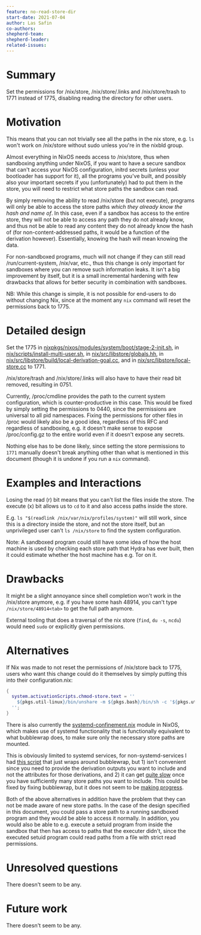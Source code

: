 ```yaml
---
feature: no-read-store-dir
start-date: 2021-07-04
author: Las Safin
co-authors:
shepherd-team:
shepherd-leader:
related-issues:
---
```


# Summary
[summary]: #summary

Set the permissions for /nix/store, /nix/store/.links and /nix/store/trash to 1771 instead of 1775, disabling reading the directory for other users.

# Motivation
[motivation]: #motivation

This means that you can not trivially see all the paths in the nix store, e.g. `ls` won't work
on /nix/store without sudo unless you're in the nixbld group.

Almost everything in NixOS needs access to /nix/store, thus when sandboxing anything under NixOS,
if you want to have a secure sandbox that can't access your NixOS configuration,
initrd secrets (unless your bootloader has support for it), all the programs you've built,
and possibly also your important secrets if you (unfortunately) had to put them in the store,
you will need to restrict what store paths the sandbox can read.

By simply removing the ability to read /nix/store (but not execute), programs will only be able
to access the store paths *which they already know the hash and name of*.
In this case, even if a sandbox has access to the entire store, they will not be able to access any path they do
not already know, and thus not be able to read any content they do not already know the hash of
(for non-content-addressed paths, it would be a function of the derivation however).
Essentially, knowing the hash will mean knowing the data.

For non-sandboxed programs, much will not change if they can still read /run/current-system, /nix/var,
etc., thus this change is only important for sandboxes where you can remove such information leaks.
It isn't a big improvement by itself, but it is a small incremental hardening with few drawbacks that allows for better security in combination with sandboxes.

NB: While this change is simple, it is not possible for end-users to do without changing Nix, since at the moment any
`nix` command will reset the permissions back to 1775.

# Detailed design
[design]: #detailed-design

Set the 1775
in [nixpkgs/nixos/modules/system/boot/stage-2-init.sh](https://github.com/NixOS/nixpkgs/blob/8284fc30c84ea47e63209d1a892aca1dfcd6bdf3/nixos/modules/system/boot/stage-2-init.sh#L62),
in [nix/scripts/install-multi-user.sh](https://github.com/NixOS/nix/blob/cf1d4299a8fa8906f62271dcd878018cef84cc30/scripts/install-multi-user.sh#L577),
in [nix/src/libstore/globals.hh](https://github.com/NixOS/nix/blob/ba8b39c13003c8ddafb6bec308997e09b9851c46/src/libstore/globals.hh#L278),
in [nix/src/libstore/build/local-derivation-goal.cc](https://github.com/NixOS/nix/blob/6182ae689826554d915b4ed72e07f7978dc1d13c/src/libstore/build/local-derivation-goal.cc#L641), and
in [nix/src/libstore/local-store.cc](https://github.com/NixOS/nix/blob/0a535dd5ac93576f7152d786464e330ae3d46b50/src/libstore/local-store.cc#L181)
to 1771.

/nix/store/trash and /nix/store/.links will also have to have their read bit removed, resulting in 0751.

Currently, /proc/cmdline provides the path to the current system configuration, which is counter-productive in this case.
This would be fixed by simply setting the permissions to 0440, since the permissions are universal to all pid namespaces.
Fixing the permissions for other files in /proc would likely also be a good idea, regardless of this RFC and regardless
of sandboxing, e.g. it doesn't make sense to expose /proc/config.gz to the entire world even if it doesn't expose any secrets.

Nothing else has to be done likely, since setting the store permissions to `1771` manually doesn't break
anything other than what is mentioned in this document (though it is undone if you run a `nix` command).

# Examples and Interactions
[examples-and-interactions]: #examples-and-interactions

Losing the read (r) bit means that you can't list the files inside the store.
The execute (x) bit allows us to `cd` to it and also access paths inside the store.

E.g. `ls "$(readlink /nix/var/nix/profiles/system)"` will still work, since this is a directory
inside the store, and not the store itself, but an unprivileged user can't `ls /nix/store` to find the system configuration.

Note: A sandboxed program could still have some idea of how the host machine is used by checking each store path that Hydra has ever built,
then it could estimate whether the host machine has e.g. Tor on it.

# Drawbacks
[drawbacks]: #drawbacks

It might be a slight annoyance since shell completion won't work in the /nix/store anymore, e.g.
if you have some hash 48914, you can't type `/nix/store/48914<tab>` to get the full path anymore.

External tooling that does a traversal of the nix store (`find`, `du -s`, `ncdu`) would need `sudo` or explicitly given permissions.

# Alternatives
[alternatives]: #alternatives

If Nix was made to not reset the permissions of /nix/store back to 1775, users who want this change could
do it themselves by simply putting this into their configuration.nix:
```nix
{
  system.activationScripts.chmod-store.text = ''
    ${pkgs.util-linux}/bin/unshare -m ${pkgs.bash}/bin/sh -c '${pkgs.util-linux}/bin/mount -o remount,rw /nix/store ; ${pkgs.coreutils}/bin/chmod 1771 /nix/store'
  '';
}
```


There is also currently the [systemd-confinement.nix](https://github.com/NixOS/nixpkgs/blob/93c9e5854d87b8e7eeafda2ead4b375d75500c80/nixos/modules/security/systemd-confinement.nix) module in NixOS, which makes use of systemd functionality
that is functionally equivalent to what bubblewrap does, to make sure only the necessary store paths are mounted.

This is obviously limited to systemd services, for non-systemd-services I had [this script](https://github.com/L-as/nix-misc/blob/e844a03ebf4cad4fc8eca0e52306788b70c2a60d/claybox.rb)
that just wraps around bubblewrap, but 1) isn't convenient since you need to provide the derivation outputs you want to include and not the attributes for those derivations,
and 2) it can get [quite slow](https://github.com/containers/bubblewrap/issues/384) once you have sufficiently many store paths you want to include. This could be fixed
by fixing bubblewrap, but it does not seem to be [making progress](https://github.com/containers/bubblewrap/pull/385).

Both of the above alternatives in addition have the problem that they can not be made aware of new store paths.
In the case of the design specified in this document, you could pass a store path to a running sandboxed program and they
would be able to access it normally.
In addition, you would also be able to e.g. execute a setuid program from inside the sandbox that then has access to paths
that the executer didn't, since the executed setuid program could read paths from a file with strict read permissions.

# Unresolved questions
[unresolved]: #unresolved-questions

There doesn't seem to be any.

# Future work
[future]: #future-work

There doesn't seem to be any.
